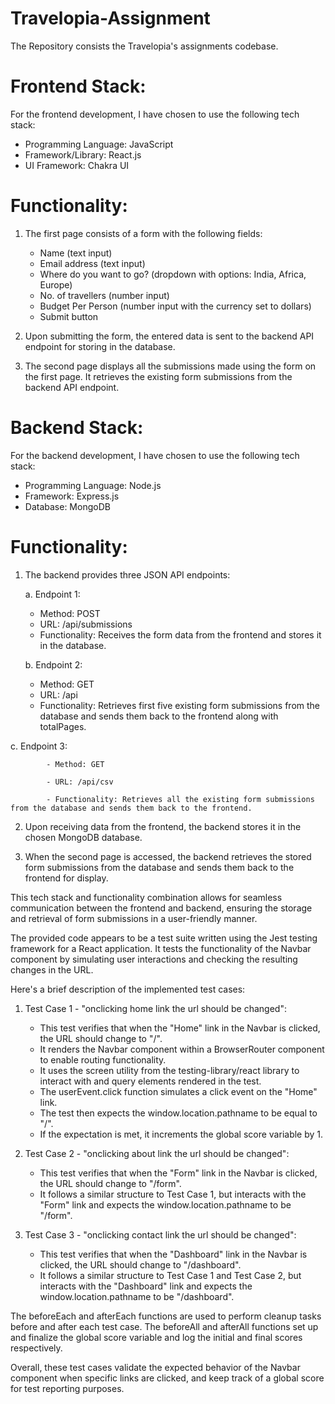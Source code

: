 # Travelopia-Assignment
The Repository consists the Travelopia's assignments codebase.

# Frontend Stack:
For the frontend development, I have chosen to use the following tech stack:

- Programming Language: JavaScript
- Framework/Library: React.js
- UI Framework: Chakra UI

# Functionality:
1. The first page consists of a form with the following fields:
   - Name (text input)
   - Email address (text input)
   - Where do you want to go? (dropdown with options: India, Africa, Europe)
   - No. of travellers (number input)
   - Budget Per Person (number input with the currency set to dollars)
   - Submit button

2. Upon submitting the form, the entered data is sent to the backend API endpoint for storing in the database.

3. The second page displays all the submissions made using the form on the first page. It retrieves the existing form submissions from the backend API endpoint.

# Backend Stack:
For the backend development, I have chosen to use the following tech stack:

- Programming Language: Node.js
- Framework: Express.js
- Database: MongoDB

# Functionality:
1. The backend provides three JSON API endpoints:

   a. Endpoint 1: 
      - Method: POST
      - URL: /api/submissions
      - Functionality: Receives the form data from the frontend and stores it in the database.
    
   b. Endpoint 2:
      - Method: GET
      - URL: /api
      - Functionality: Retrieves first five  existing form submissions from the database and sends them back to the frontend along with totalPages.

 c. Endpoint 3:
 
            - Method: GET

            - URL: /api/csv

            - Functionality: Retrieves all the existing form submissions from the database and sends them back to the frontend.
         
         

2. Upon receiving data from the frontend, the backend stores it in the chosen MongoDB database.

3. When the second page is accessed, the backend retrieves the stored form submissions from the database and sends them back to the frontend for display.

This tech stack and functionality combination allows for seamless communication between the frontend and backend, ensuring the storage and retrieval of form submissions in a user-friendly manner.


The provided code appears to be a test suite written using the Jest testing framework for a React application. It tests the functionality of the Navbar component by simulating user interactions and checking the resulting changes in the URL.

Here's a brief description of the implemented test cases:

1. Test Case 1 - "onclicking home link the url should be changed":
   - This test verifies that when the "Home" link in the Navbar is clicked, the URL should change to "/".
   - It renders the Navbar component within a BrowserRouter component to enable routing functionality.
   - It uses the screen utility from the testing-library/react library to interact with and query elements rendered in the test.
   - The userEvent.click function simulates a click event on the "Home" link.
   - The test then expects the window.location.pathname to be equal to "/".
   - If the expectation is met, it increments the global score variable by 1.

2. Test Case 2 - "onclicking about link the url should be changed":
   - This test verifies that when the "Form" link in the Navbar is clicked, the URL should change to "/form".
   - It follows a similar structure to Test Case 1, but interacts with the "Form" link and expects the window.location.pathname to be "/form".

3. Test Case 3 - "onclicking contact link the url should be changed":
   - This test verifies that when the "Dashboard" link in the Navbar is clicked, the URL should change to "/dashboard".
   - It follows a similar structure to Test Case 1 and Test Case 2, but interacts with the "Dashboard" link and expects the window.location.pathname to be "/dashboard".

The beforeEach and afterEach functions are used to perform cleanup tasks before and after each test case. The beforeAll and afterAll functions set up and finalize the global score variable and log the initial and final scores respectively.

Overall, these test cases validate the expected behavior of the Navbar component when specific links are clicked, and keep track of a global score for test reporting purposes.
